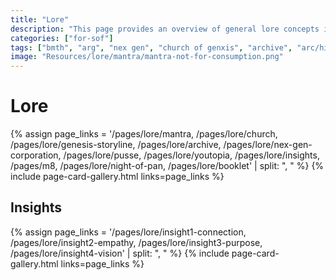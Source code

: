 ```yaml
---
title: "Lore"
description: "This page provides an overview of general lore concepts in the ARG."
categories: ["for-sof"]
tags: ["bmth", "arg", "nex gen", "church of genxis", "archive", "arc/hive", "mantra", "cult", "youtopia"]
image: "Resources/lore/mantra/mantra-not-for-consumption.png"
---
```


# Lore

{% assign page_links = '/pages/lore/mantra, /pages/lore/church, /pages/lore/genesis-storyline, /pages/lore/archive, /pages/lore/nex-gen-corporation, /pages/lore/pusse, /pages/lore/youtopia, /pages/lore/insights, /pages/m8, /pages/lore/night-of-pan, /pages/lore/booklet' | split: ", " %}
{% include page-card-gallery.html links=page_links %}

## Insights

{% assign page_links = '/pages/lore/insight1-connection, /pages/lore/insight2-empathy, /pages/lore/insight3-purpose, /pages/lore/insight4-vision' | split: ", " %}
{% include page-card-gallery.html links=page_links %}